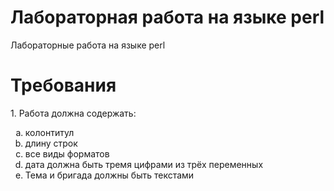 # Лабораторная работа на языке perl
Лабораторные работа на языке perl
<h1>Требования</h1>
  1. Работа должна содержать:
<ol type="a">
  <li>колонтитул</li>
  <li>длину строк</li>
  <li>все виды форматов</li>
  <li>дата должна быть тремя цифрами из трёх переменных</li>
  <li>Тема и бригада должны быть текстами</li>
</ol>
